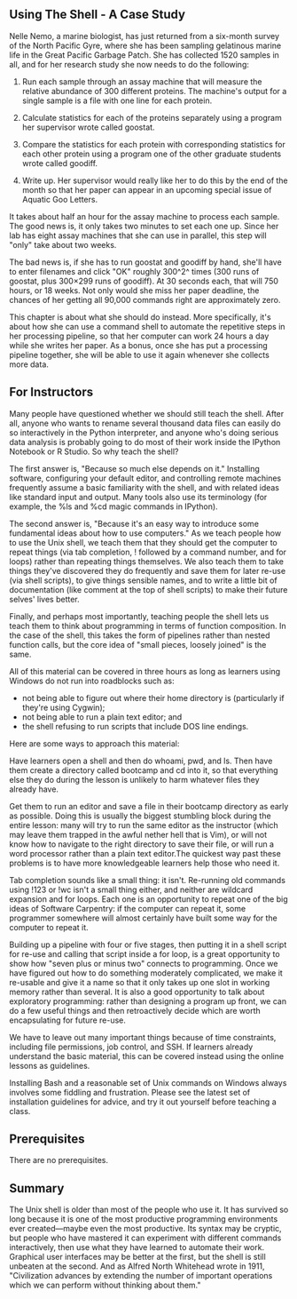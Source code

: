 ## Using The Shell - A Case Study

Nelle Nemo, a marine biologist, has just returned from a six-month survey of the North Pacific Gyre, where she has been sampling gelatinous marine life in the Great Pacific Garbage Patch. She has collected 1520 samples in all, and for her research study she now needs to do the following:

1. Run each sample through an assay machine that will measure the relative abundance of 300 different proteins. The machine's output for a single sample is a file with one line for each protein.

2. Calculate statistics for each of the proteins separately using a program her supervisor wrote called goostat.

3. Compare the statistics for each protein with corresponding statistics for each other protein using a program one of the other graduate students wrote called goodiff.

4. Write up. Her supervisor would really like her to do this by the end of the month so that her paper can appear in an upcoming special issue of Aquatic Goo Letters.

It takes about half an hour for the assay machine to process each sample. The good news is, it only takes two minutes to set each one up. Since her lab has eight assay machines that she can use in parallel, this step will "only" take about two weeks.

The bad news is, if she has to run goostat and goodiff by hand, she'll have to enter filenames and click "OK" roughly 300^2^ times (300 runs of goostat, plus 300×299 runs of goodiff). At 30 seconds each, that will 750 hours, or 18 weeks. Not only would she miss her paper deadline, the chances of her getting all 90,000 commands right are approximately zero.

This chapter is about what she should do instead. More specifically, it's about how she can use a command shell to automate the repetitive steps in her processing pipeline, so that her computer can work 24 hours a day while she writes her paper. As a bonus, once she has put a processing pipeline together, she will be able to use it again whenever she collects more data.

## For Instructors

Many people have questioned whether we should still teach the shell. After all, anyone who wants to rename several thousand data files can easily do so interactively in the Python interpreter, and anyone who's doing serious data analysis is probably going to do most of their work inside the IPython Notebook or R Studio. So why teach the shell?

The first answer is, "Because so much else depends on it." Installing software, configuring your default editor, and controlling remote machines frequently assume a basic familiarity with the shell, and with related ideas like standard input and output. Many tools also use its terminology (for example, the %ls and %cd magic commands in IPython).

The second answer is, "Because it's an easy way to introduce some fundamental ideas about how to use computers." As we teach people how to use the Unix shell, we teach them that they should get the computer to repeat things (via tab completion, ! followed by a command number, and for loops) rather than repeating things themselves. We also teach them to take things they've discovered they do frequently and save them for later re-use (via shell scripts), to give things sensible names, and to write a little bit of documentation (like comment at the top of shell scripts) to make their future selves' lives better.

Finally, and perhaps most importantly, teaching people the shell lets us teach them to think about programming in terms of function composition. In the case of the shell, this takes the form of pipelines rather than nested function calls, but the core idea of "small pieces, loosely joined" is the same.

All of this material can be covered in three hours as long as learners using Windows do not run into roadblocks such as:
* not being able to figure out where their home directory is (particularly if they're using Cygwin);
* not being able to run a plain text editor; and
* the shell refusing to run scripts that include DOS line endings.

Here are some ways to approach this material:

Have learners open a shell and then do whoami, pwd, and ls. Then have them create a directory called bootcamp and cd into it, so that everything else they do during the lesson is unlikely to harm whatever files they already have.

Get them to run an editor and save a file in their bootcamp directory as early as possible. Doing this is usually the biggest stumbling block during the entire lesson: many will try to run the same editor as the instructor (which may leave them trapped in the awful nether hell that is Vim), or will not know how to navigate to the right directory to save their file, or will run a word processor rather than a plain text editor.The quickest way past these problems is to have more knowledgeable learners help those who need it.

Tab completion sounds like a small thing: it isn't. Re-running old commands using !123 or !wc isn't a small thing either, and neither are wildcard expansion and for loops. Each one is an opportunity to repeat one of the big ideas of Software Carpentry: if the computer can repeat it, some programmer somewhere will almost certainly have built some way for the computer to repeat it.

Building up a pipeline with four or five stages, then putting it in a shell script for re-use and calling that script inside a for loop, is a great opportunity to show how "seven plus or minus two" connects to programming. Once we have figured out how to do something moderately complicated, we make it re-usable and give it a name so that it only takes up one slot in working memory rather than several. It is also a good opportunity to talk about exploratory programming: rather than designing a program up front, we can do a few useful things and then retroactively decide which are worth encapsulating for future re-use.

We have to leave out many important things because of time constraints, including file permissions, job control, and SSH. If learners already understand the basic material, this can be covered instead using the online lessons as guidelines.

Installing Bash and a reasonable set of Unix commands on Windows always involves some fiddling and frustration. Please see the latest set of installation guidelines for advice, and try it out yourself before teaching a class.

## Prerequisites

There are no prerequisites.

## Summary

The Unix shell is older than most of the people who use it. It has survived so long because it is one of the most productive programming environments ever created—maybe even the most productive. Its syntax may be cryptic, but people who have mastered it can experiment with different commands interactively, then use what they have learned to automate their work. Graphical user interfaces may be better at the first, but the shell is still unbeaten at the second. And as Alfred North Whitehead wrote in 1911, "Civilization advances by extending the number of important operations which we can perform without thinking about them."